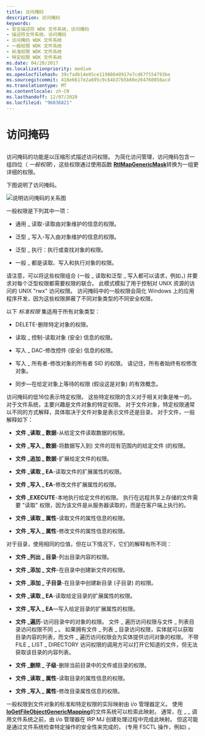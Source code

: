 ```yaml
---
title: 访问掩码
description: 访问掩码
keywords:
- 安全描述符 WDK 文件系统，访问掩码
- 描述符文件系统、访问掩码
- 访问掩码 WDK 文件系统
- 一般权限 WDK 文件系统
- 标准权限 WDK 文件系统
- 特定权限 WDK 文件系统
ms.date: 04/20/2017
ms.localizationpriority: medium
ms.openlocfilehash: 39cfadb14e05ce11988640917e7cd67f554793be
ms.sourcegitcommit: 418e6617e2a695c9cb4b37b5b60e264760858acd
ms.translationtype: MT
ms.contentlocale: zh-CN
ms.lasthandoff: 12/07/2020
ms.locfileid: "96836821"
---
```

# <a name="access-mask"></a>访问掩码


## <span id="ddk_sec_access_mask_if"></span><span id="DDK_SEC_ACCESS_MASK_IF"></span>


访问掩码的功能是以压缩形式描述访问权限。 为简化访问管理，访问掩码包含一组四位（ *一般权限*），这些权限通过使用函数 [**RtlMapGenericMask**](/windows-hardware/drivers/ddi/ntddk/nf-ntddk-rtlmapgenericmask)转换为一组更详细的权限。

下图说明了访问掩码。

![说明访问掩码的关系图](images/fssecurity-03.png)

一般权限是下列其中一项：

-   通用 \_ 读取-读取由对象维护的信息的权限。

-   泛型 \_ 写入-写入由对象维护的信息的权限。

-   泛型 \_ 执行：执行或查找对象的权限。

-   一般 \_ 都是读取、写入和执行对象的权限。

请注意，可以将这些权限组合 (一般 \_ 读取和泛型 \_ 写入都可以请求，例如，) 并要求对每个泛型权限都需要权限的联合。 此模式模拟了用于控制对 UNIX 资源的访问的 UNIX "rwx" 访问权限。 访问掩码中的一般权限会简化 Windows 上的应用程序开发，因为这些权限屏蔽了不同对象类型的不同安全权限。

以下 *标准权限* 集适用于所有对象类型：

-   DELETE-删除特定对象的权限。

-   读取 \_ 控制-读取对象 (安全) 信息的权限。

-   写入 \_ DAC-修改控件 (安全) 信息的权限。

-   写入 \_ 所有者-修改对象的所有者 SID 的权限。 请记住，所有者始终有权修改对象。

-   同步—在给定对象上等待的权限 (假设这是对象) 的有效概念。

访问掩码的低16位表示特定权限。 这些特定权限的含义对于相关对象是唯一的。 对于文件系统，主要兴趣是文件对象的特定权限。 对于文件对象，特定权限通常以不同的方式解释，具体取决于文件对象是表示文件还是目录。 对于文件，一般解释如下：

-   **文件 \_读取 \_ 数据**-从给定文件读取数据的权限。

-   **文件 \_写入 \_ 数据**-将数据写入到) 文件的现有范围内的给定文件 (的权限。

-   **文件 \_追加 \_ 数据**-扩展给定文件的权限。

-   **文件 \_读取 \_ EA**-读取文件的扩展属性的权限。

-   **文件 \_写入 \_ EA**-修改文件扩展属性的权限。

-   **文件 \_EXECUTE**-本地执行给定文件的权限。 执行在远程共享上存储的文件需要 "读取" 权限，因为该文件是从服务器读取的，而是在客户端上执行的。

-   **文件 \_读取 \_ 属性**-读取文件的属性信息的权限。

-   **文件 \_写入 \_ 属性**-修改文件的属性信息的权限。

对于目录，使用相同的位值，但在以下情况下，它们的解释有所不同：

-   **文件 \_列出 \_ 目录**-列出目录内容的权限。

-   **文件 \_添加 \_ 文件**-在目录中创建新文件的权限。

-   **文件 \_添加 \_ 子目录**-在目录中创建新目录 (子目录) 的权限。

-   **文件 \_读取 \_ EA**-读取给定目录的扩展属性的权限。

-   **文件 \_写入 \_ EA**—写入给定目录的扩展属性的权限。

-   **文件 \_遍历**-访问目录中的对象的权限。 文件 \_ 遍历访问权限与文件 \_ 列表目录访问权限不同 \_ 。 如果拥有文件 \_ 列表 \_ 目录访问权限，实体就可以获取目录内容的列表，而文件 \_ 遍历访问权限会为实体提供访问对象的权限。 不带 FILE \_ LIST \_ DIRECTORY 访问权限的调用方可以打开它知道的文件，但无法获取该目录的内容列表。

-   **文件 \_删除 \_ 子级**-删除当前目录中的文件或目录的权限。

-   **文件 \_读取 \_ 属性**-读取目录的属性信息的权限。

-   **文件 \_写入 \_ 属性**-修改目录属性信息的权限。

一般权限到文件对象的标准和特定权限的实际映射由 i/o 管理器定义。 使用 [**IoGetFileObjectGenericMapping**](/windows-hardware/drivers/ddi/ntddk/nf-ntddk-iogetfileobjectgenericmapping)的文件系统可以检索此映射。 通常，在 \_ \_ 调用文件系统之前，由 i/o 管理器在 IRP MJ 创建处理过程中完成此映射。 但这可能是通过文件系统检查特定操作的安全性来完成的， (专用 FSCTL 操作，例如) 。

 

